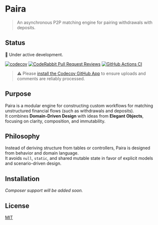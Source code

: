 # Paira

> An asynchronous P2P matching engine for pairing withdrawals with deposits.

## Status

🚧 Under active development.

[![codecov](https://codecov.io/github/haspadar/paira/branch/main/graph/bundle/default/badge.svg)](https://codecov.io/github/haspadar/paira)
[![CodeRabbit Pull Request Reviews](https://img.shields.io/coderabbit/prs/github/haspadar/paira?utm_source=oss&utm_medium=github&utm_campaign=haspadar%2Fpaira&labelColor=171717&color=FF570A&link=https%3A%2F%2Fcoderabbit.ai&label=CodeRabbit+Reviews)](https://coderabbit.ai)
[![GitHub Actions CI](https://github.com/haspadar/paira/actions/workflows/ci.yml/badge.svg)](https://github.com/haspadar/paira/actions/workflows/ci.yml)

> ⚠️ Please [install the Codecov GitHub App](https://github.com/apps/codecov) to ensure uploads and comments are reliably processed.

## Purpose

Paira is a modular engine for constructing custom workflows for matching unstructured financial flows (such as withdrawals and deposits).  
It combines **Domain-Driven Design** with ideas from **Elegant Objects**, focusing on clarity, composition, and immutability.

## Philosophy

Instead of deriving structure from tables or controllers, Paira is designed from behavior and domain language.  
It avoids `null`, `static`, and shared mutable state in favor of explicit models and scenario-driven design.

## Installation

_Composer support will be added soon._

## License

[MIT](LICENSE)
